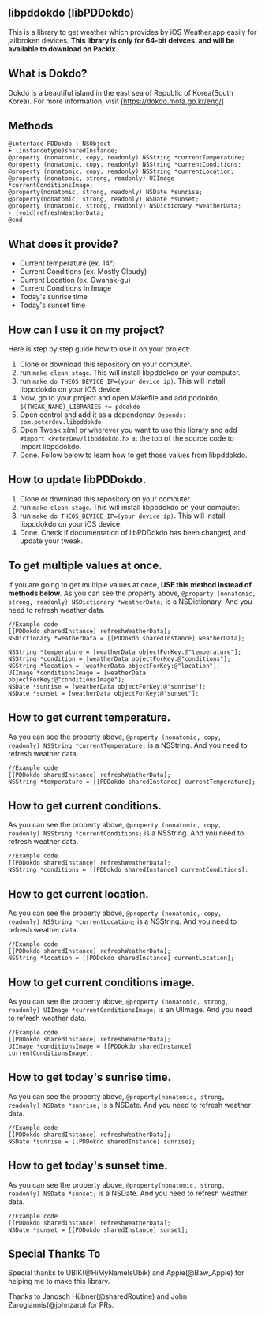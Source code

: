 ## libpddokdo (libPDDokdo)
This is a library to get weather which provides by iOS Weather.app easily for jailbroken devices.
**This library is only for 64-bit deivces. and will be available to download on Packix.**

## What is Dokdo?
Dokdo is a beautiful island in the east sea of Republic of Korea(South Korea).
For more information, visit [https://dokdo.mofa.go.kr/eng/]

## Methods
```objc
@interface PDDokdo : NSObject
+ (instancetype)sharedInstance;
@property (nonatomic, copy, readonly) NSString *currentTemperature;
@property (nonatomic, copy, readonly) NSString *currentConditions;
@property (nonatomic, copy, readonly) NSString *currentLocation;
@property (nonatomic, strong, readonly) UIImage *currentConditionsImage;
@property(nonatomic, strong, readonly) NSDate *sunrise;
@property(nonatomic, strong, readonly) NSDate *sunset;
@property (nonatomic, strong, readonly) NSDictionary *weatherData;
- (void)refreshWeatherData;
@end
```

## What does it provide?
- Current temperature (ex. 14°)
- Current Conditions (ex. Mostly Cloudy)
- Current Location (ex. Gwanak-gu)
- Current Conditions In Image
- Today's sunrise time
- Today's sunset time

## How can I use it on my project?
Here is step by step guide how to use it on your project:
1. Clone or download this repository on your computer.
2. run `make clean stage`. This will install libpddokdo on your computer.
3. run `make do THEOS_DEVICE_IP=(your device ip)`. This will install libpddokdo on your iOS device.
4. Now, go to your project and open Makefile and add pddokdo, `$(TWEAK_NAME)_LIBRARIES += pddokdo`
5. Open control and add it as a dependency. `Depends: com.peterdev.libpddokdo`
6. Open Tweak.x(m) or wherever you want to use this library and add `#import <PeterDev/libpddokdo.h>` at the top of the source code to import libpddokdo.
7. Done. Follow below to learn how to get those values from libpddokdo.

## How to update libPDDokdo.
1. Clone or download this repository on your computer.
2. run `make clean stage`. This will install libpodokdo on your computer.
3. run `make do THEOS_DEVICE_IP=(your device ip)`. This will install libpddokdo on your iOS device.
4. Done. Check if documentation of libPDDokdo has been changed, and update your tweak.

## To get multiple values at once.
If you are going to get multiple values at once, **USE this method instead of methods below.**
As you can see the property above, `@property (nonatomic, strong, readonly) NSDictionary *weatherData;` is a NSDictionary.
And you need to refresh weather data.
```objc
//Example code
[[PDDokdo sharedInstance] refreshWeatherData];
NSDictionary *weatherData = [[PDDokdo sharedInstance] weatherData];

NSString *temperature = [weatherData objectForKey:@"temperature"];
NSString *condition = [weatherData objectForKey:@"conditions"];
NSString *location = [weatherData objectForKey:@"location"];
UIImage *conditionsImage = [weatherData objectForKey:@"conditionsImage"];
NSDate *sunrise = [weatherData objectForKey:@"sunrise"];
NSDate *sunset = [weatherData objectForKey:@"sunset"];
```

## How to get current temperature.
As you can see the property above, `@property (nonatomic, copy, readonly) NSString *currentTemperature;` is a NSString.
And you need to refresh weather data.
```objc
//Example code
[[PDDokdo sharedInstance] refreshWeatherData];
NSString *temperature = [[PDDokdo sharedInstance] currentTemperature];
```

## How to get current conditions.
As you can see the property above, `@property (nonatomic, copy, readonly) NSString *currentConditions;` is a NSString.
And you need to refresh weather data.
```objc
//Example code
[[PDDokdo sharedInstance] refreshWeatherData];
NSString *conditions = [[PDDokdo sharedInstance] currentConditions];
```

## How to get current location.
As you can see the property above, `@property (nonatomic, copy, readonly) NSString *currentLocation;` is a NSString.
And you need to refresh weather data.
```objc
//Example code
[[PDDokdo sharedInstance] refreshWeatherData];
NSString *location = [[PDDokdo sharedInstance] currentLocation];
```

## How to get current conditions image.
As you can see the property above, `@property (nonatomic, strong, readonly) UIImage *currentConditionsImage;` is an UIImage.
And you need to refresh weather data.
```objc
//Example code
[[PDDokdo sharedInstance] refreshWeatherData];
UIImage *conditionsImage = [[PDDokdo sharedInstance] currentConditionsImage];
```

## How to get today's sunrise time.
As you can see the property above, `@property(nonatomic, strong, readonly) NSDate *sunrise;` is a NSDate.
And you need to refresh weather data.
```objc
//Example code
[[PDDokdo sharedInstance] refreshWeatherData];
NSDate *sunrise = [[PDDokdo sharedInstance] sunrise];
```

## How to get today's sunset time.
As you can see the property above, `@property(nonatomic, strong, readonly) NSDate *sunset;` is a NSDate.
And you need to refresh weather data.
```objc
//Example code
[[PDDokdo sharedInstance] refreshWeatherData];
NSDate *sunset = [[PDDokdo sharedInstance] sunset];
```


## Special Thanks To
Special thanks to UBIK(@HiMyNameIsUbik) and Appie(@Baw_Appie) for helping me to make this library.

Thanks to Janosch Hübner(@sharedRoutine) and John Zarogiannis(@johnzaro) for PRs.

